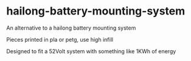 # hailong-battery-mounting-system

An alternative to a hailong battery mounting system

Pieces printed in pla or petg, use high infill

Designed to fit a 52Volt system with something like 1KWh of energy
